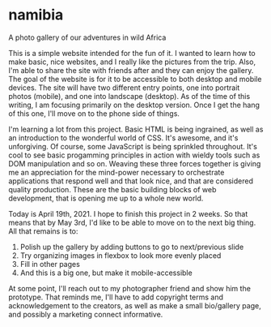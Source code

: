 # namibia
A photo gallery of our adventures in wild Africa 

This is a simple website intended for the fun of it. I wanted to learn how to make basic, nice websites, and I really like the pictures from the trip. Also, I'm able to share the site with friends after and they can enjoy the gallery. The goal of the website is for it to be accessible to both desktop and mobile devices. The site will have two different entry points, one into portrait photos (mobile), and one into landscape (desktop). As of the time of this writing, I am focusing primarily on the desktop version. Once I get the hang of this one, I'll move on to the phone side of things. 

I'm learning a lot from this project. Basic HTML is being ingrained, as well as an introduction to the wonderful world of CSS. It's awesome, and it's unforgiving. Of course, some JavaScript is being sprinkled throughout. It's cool to see basic progamming principles in action with wieldy tools such as DOM manipulation and so on. Weaving these three forces together is giving me an appreciation for the mind-power necessary to orchestrate applications that respond well and that look nice, and that are considered quality production. These are the basic building blocks of web development, that is opening me up to a whole new world. 

Today is April 19th, 2021. I hope to finish this project in 2 weeks. So that means that by May 3rd, I'd like to be able to move on to the next big thing. All that remains is to:
  1) Polish up the gallery by adding buttons to go to next/previous slide
  2) Try organizing images in flexbox to look more evenly placed
  3) Fill in other pages
  4) And this is a big one, but make it mobile-accessible
  
At some point, I'll reach out to my photographer friend and show him the prototype. That reminds me, I'll have to add copyright terms and acknowledgement to the creators, as well as make a small bio/gallery page, and possibly a marketing connect informative. 

